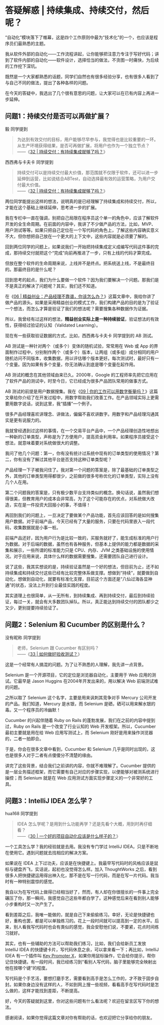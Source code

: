 # 答疑解惑 | 持续集成、持续交付，然后呢？
    

“自动化”模块落下了帷幕，这是四个工作原则中最为“技术化”的一个，也应该是程序员们最熟悉的主题。

我从软件外部的自动化——工作流程讲起，让你能够把注意力专注于写好代码；讲到了软件内部的自动化——软件设计，选择恰当的做法，不贪图一时痛快，为后续的工作挖下深坑。

既然是一个大家都熟悉的话题，同学们自然也有很多经验分享，也有很多人看到了与自己不同的做法，提出了各种各样的问题。

在今天的答疑中，我选出了几个很有意思的问题，让大家可以在已有内容上再进一步延伸。

## 问题1：持续交付是否可以再做扩展？

毅 同学提到

> 为达到有效交付的目标，用户能够尽早参与，我觉得也是比较重要的一环。从生产环境获得结果，是否可再做扩展，将用户也作为一个独立节点？  
> ——《[32 | 持续交付：有持续集成就够了吗？](http://time.geekbang.org/column/article/87229)》

西西弗与卡夫卡 同学提到

> 持续交付可以是持续交付最大价值，那范围就不仅限于软件，还可以进一步延伸到运营，比如说结合ABTest，自动选择最有效的运营策略，为用户交付最大价值。  
> ——《[32 | 持续交付：有持续集成就够了吗？](http://time.geekbang.org/column/article/87229)》

两位同学能提出这样的想法，说明真的是已经理解了持续集成和持续交付，所以，才能在这个基础上继续延伸，思考进一步的扩展。

我在专栏中一直在强调，别把自己局限在程序员这个单一的角色中，应该了解软件开发的全生命周期。在前面的内容中，我讲了不少做产品的方法，比如，MVP、用户测试等等。如果只把自己定位在一个写代码的角色上，了解这些内容确实意义不大，但你想把自己放在一个更大的上下文中，这些内容就是必须要了解的。

回到两位同学的问题上，如果说我们一开始把持续集成定义成编写代码这件事的完成，那持续交付就把这个“完成”向前再推进了一步，只有上线的代码才算完成。

但放在整个软件的生命周期来说，上线并不是终点。把系统送上线，不是最终目的。那最终目的是什么呢？

回到思考的起点，我们为什么要做一个软件？因为我们要解决一个问题。那我们是不是真正的解决了问题呢？其实，我们还不知道。

在《[06 | 精益创业：产品经理不靠谱，你该怎么办？](http://time.geekbang.org/column/article/76260)》这篇文章中，我给你讲了做产品的源头。如果是采用精益创业的模式工作，我们构建产品的目的是为了验证一个想法，而怎么才算是验证了我们的想法呢？需要搜集各种数据作为证据。

所以，我曾经有过这样的想法，**精益创业实际上是一种持续验证**，验证想法的有效性，获得经过验证的认知（Validated Learning）。

现在有一些获取验证数据的方式，比如，西西弗与卡夫卡 同学提到的 AB 测试。

AB 测试是一种针对两个（或多个）变体的随机试验，常常用在 Web 或 App 的界面制作过程中，分别制作两个（或多个）版本，让两组（或多组）成分相同的用户随机访问不同版本，收集数据，用以评估哪个版本更好。每次测试时，最好只有一个变量。因为如果有多个变量，你无法确认到底是哪个变量在起作用。

AB 测试的概念在其他领域由来已久。2000年，Google 的工程师率先把它应用在了软件产品的测试中，时至今日，它已经成为很多产品团队常用的做事方式。

AB 测试的前提是用户数据搜集。我在《[09 | 你的工作可以用数字衡量吗？](http://time.geekbang.org/column/article/76929)》这篇文章给你介绍了在开发过程中，用数字帮助我们改善工作。在产品领域实际上更需要用数字说话，说到这里，我“插播”一个例子。

很多产品经理喜欢讲理念、讲做法，偏偏不喜欢讲数字。用数字和产品经理沟通其实是更有说服力的。

我就曾经遇到过这样的事情，在一个交易平台产品中，一个产品经理创造性地想出一种新的订单类型，声称是为了方便用户，提高资金利用率。如果程序员接受这个想法，就意味着要对系统做很大的调整。

我问了他几个问题：第一，你有没有统计过系统中现有的订单类型的使用情况？第二，你有没有了解过其他平台是否支持这种订单类型呢？

产品经理一下子被我问住了。我对第一个问题的答案是，除了最基础的订单类型之外，其他的订单类型用得都很少，之前做的很多号称优化的订单类型，实际上没有几个人在用。

第二个问题我的答案是，只有极少数平台支持类似的概念。换句话说，虽然我们想得很美，但教育用户的成本会非常高，为了这个可能存在的优点，对系统做大改造，实在是一件投资大回报小的事，不值得！

再回到我们的问题上，一旦决定了要做某个产品功能，首先应该回答的是如何搜集用户数据。对于前端产品，今天已经有了大量的服务，只要在代码里嵌入一段代码，收集数据就是小事一桩。

前端产品还好，因为用户行为是比较一致的，买服务就好了，能生成标准的用户行为数据。对于后端的数据，虽然也有各种服务，但基本上提供的能力都是数据的采集和展示，一些所谓的标准能力只是 CPU、内存、JVM 之类基础设施的使用情况。对于应用来说，具体什么样的数据需要搜集，还需要团队自己进行设计。

说了这些，我其实想说的是，持续验证虽然是一个好的想法，但目前为止，还不如持续集成和持续交付这些已经有比较完整体系做支撑。想做到“持续”，就要做到自动化，想做到自动化，就要有标准化支撑，目前这个方面还是“八仙过海各显神通”的状态，没法上升到行业最佳实践的程度。

其实道理上也很简单，从一无所有，到持续集成、再到持续交付，最后到持续验证，每过一关，就会有大多数团队掉队。所以，真正能达到持续交付的团队都少之又少，更别提要持续验证了。

## 问题2：Selenium 和 Cucumber 的区别是什么？

没有昵称 同学提到

> 老师，Selenium 跟 Cucumber 有区别吗？  
> ——《[33 | 如何做好验收测试？](http://time.geekbang.org/column/article/87582)》

这是一个经常有人搞混的问题。为了让不熟悉的人理解，我先讲一点背景。

Selenium 是一个开源项目，它的定位是浏览器自动化，主要用于 Web 应用的测试。它最早是 Jason Huggins 在2004年开发出来的，用以解决 Web 前端测试难的问题。

之所以取了 Selenium 这个名字，主要是用来讽刺其竞争对手 Mercury 公司开发的产品。我们知道，Mercury 是水银，而 Selenium 是硒，硒可以用来解水银的毒。又一个程序员的冷幽默！

Cucumber 的兴起伴随着 Ruby on Rails 的蓬勃发展，我们在之前的内容中提到过，Ruby on Rails 是一个改变了行业认知的 Web 开发框架。所以，Cucumber 最初主要就是用在给 Web 应用写测试上，而 Selenium 刚好是用来操作浏览器的，二者一拍即合。

于是，你会在很多文章中看到，Cucumber 和 Selenium 几乎是同时出现的，这也是很多人对于二者有点傻傻分不清楚的缘由。

讲完了这些背景，结合我们之前讲的内容，你就不难理解了。Cucumber 提供的是一层业务描述框架，而它需要有自己对应的步骤实现，以便能够对被测系统进行操控；而 Selenium 就是在 Web 应用测试方面实现步骤定义的一个非常好的工具。

## 问题3：IntelliJ IDEA 怎么学？

hua168 同学提到

> IDEA 怎么学呢？是用到什么功能再学？还是先看个大概，用到时再仔细看？  
> ——《[30 | 一个好的项目自动化应该是什么样子的？](http://time.geekbang.org/column/article/86561)》

一个工具怎么学？我的经验就是去用。我没有专门学过 IntelliJ IDEA，只是不断地在使用它。遇到问题就去找相应的解决方案。

如果说在 IDEA 上下过功夫，应该是在快捷键上。我最早写代码时的风格应该是鼠标与键盘齐飞，实话说，起初也没觉得怎么样。加入 ThoughtWorks 之后，看到很多人把快捷键运用得出神入化，那不是在写一行代码，而是在写一片代码。我当时有一种特别震惊的感觉。

我自以为在写代码上做得已经相当好了，然而，有人却在你很擅长的一件事上完全碾压了你，那一瞬间，我感觉自己这些年都白学了。这种感觉后来在看到别人能够小步重构时又一次产生了。

看到差距之后，我唯一能做的，就是自己下来偷偷练习。幸好，无论是快捷键也好，重构也罢，都是可以单独练习的。花上一段时间就可以提高到一定的水平。后来，别人看我写代码时也会有类似的感觉，我会安慰他们说，不要紧，花点时间练习就好。

其实，也有一些辅助的方法可以帮助我们练习，比如，我们会给新员工发放 IntelliJ IDEA 的快捷键卡片，写代码休息之余，可以拿来看一下；再比如，IntelliJ IDEA 有一个插件叫 [Key Promoter X](http://plugins.jetbrains.com/plugin/9792-key-promoter-x)，如果你用鼠标操作，它会给你提示，帮你记住快捷键。有一段时间，我已经练习到“看别人写代码，脑子里能够完全映射出他在按哪个键”的程度。

写代码是个手艺活，要想打磨手艺，需要看到高手是怎么工作的，才不致于固步自封。如果你身边没有这样的人，不如到网上搜一些视频，看看高手在写代码时是怎么做的，这样才能找到差距，不断提高。

好，今天的答疑就到这里，你对这些问题有什么看法呢？欢迎在留言区写下你的想法。

感谢阅读，如果你觉得这篇文章对你有帮助的话，也欢迎把它分享给你的朋友。
    